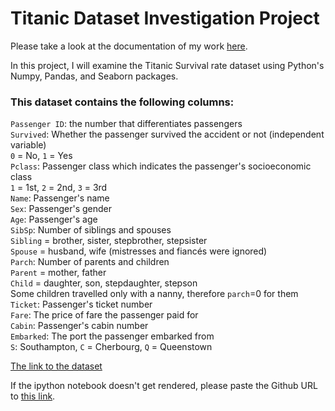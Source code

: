 <h1>Titanic Dataset Investigation Project</h1>

Please take a look at the documentation of my work [here](https://github.com/ArataKagan/data-analysis-nd/blob/master/Project_02/Titanic_dataset_investigation.ipynb).

In this project, I will examine the Titanic Survival rate dataset using Python's Numpy, Pandas, and Seaborn packages. 

<h3>This dataset contains the following columns:</h3>

`Passenger ID`: the number that differentiates passengers<br>
`Survived`: Whether the passenger survived the accident or not (independent variable)<br>
`0` = No, `1` = Yes<br>
`Pclass`: Passenger class which indicates the passenger's socioeconomic class<br>
`1` = 1st, `2` = 2nd, `3` = 3rd<br>
`Name`: Passenger's name<br>
`Sex`: Passenger's gender<br>
`Age`: Passenger's age<br>
`SibSp`: Number of siblings and spouses<br>
`Sibling` = brother, sister, stepbrother, stepsister<br>
`Spouse` = husband, wife (mistresses and fiancés were ignored)<br>
`Parch`: Number of parents and children<br>
`Parent` = mother, father<br>
`Child` = daughter, son, stepdaughter, stepson<br>
Some children travelled only with a nanny, therefore `parch`=0 for them<br>
`Ticket`: Passenger's ticket number<br>
`Fare`: The price of fare the passenger paid for<br>
`Cabin`: Passenger's cabin number<br>
`Embarked`: The port the passenger embarked from<br>
`S`: Southampton, `C` = Cherbourg, `Q` = Queenstown<br>

<a href ='https://www.kaggle.com/c/titanic/data'> The link to the dataset</a> 

If the ipython notebook doesn't get rendered, please paste the Github URL to <a href='https://nbviewer.jupyter.org/'>this link</a>.
